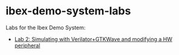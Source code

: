 # ibex-demo-system-labs
Labs for the Ibex Demo System:
- [Lab 2: Simulating with Verilator+GTKWave and modifying a HW peripheral](./lab2.md)
